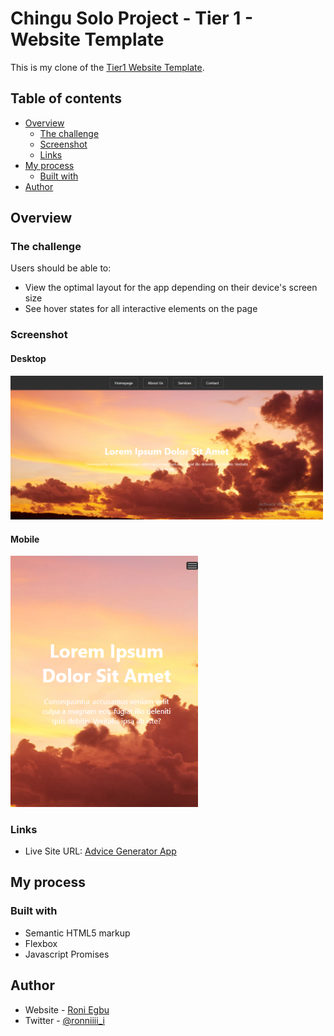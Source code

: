 # Chingu Solo Project - Tier 1 - Website Template

This is my clone of the [Tier1 Website Template](https://www.free-css.com/assets/files/free-css-templates/preview/page196/conquer/).

## Table of contents

- [Overview](#overview)
  - [The challenge](#the-challenge)
  - [Screenshot](#screenshot)
  - [Links](#links)
- [My process](#my-process)
  - [Built with](#built-with)
- [Author](#author)


## Overview

### The challenge

Users should be able to:

- View the optimal layout for the app depending on their device's screen size
- See hover states for all interactive elements on the page

### Screenshot
#### Desktop

<img src="assets/thumbs/desktop.png" style="width: 500px;">

#### Mobile

<img src="assets/thumbs/mobile.png" style="width: 300px;">

### Links

- Live Site URL: [Advice Generator App](https://conquer-tier-1-soloproject.vercel.app/)

## My process

### Built with

- Semantic HTML5 markup
- Flexbox
- Javascript Promises


## Author

- Website - [Roni Egbu](https://ronniiii-i.github.io)
- Twitter - [@ronniiii_i](https://www.twitter.com/ronniiii_i)

